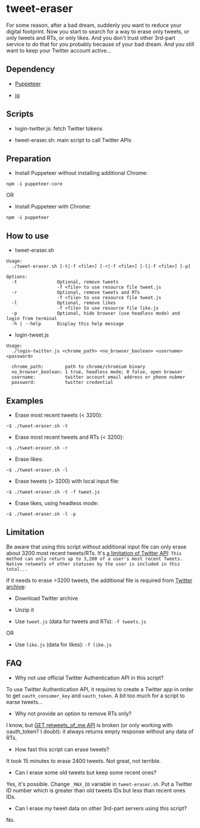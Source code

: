 tweet-eraser
============

For some reason, after a bad dream, suddenly you want to reduce your digital footprint. Now you start to search for a way to erase only tweets, or only tweets and RTs, or only likes. And you don't trust other 3rd-part service to do that for you probably because of your bad dream. And you still want to keep your Twitter account active...

## Dependency

- [Puppeteer](https://github.com/GoogleChrome/puppeteer)

- [jq](https://stedolan.github.io/jq/download/)

## Scripts

- login-twitter.js: fetch Twitter tokens

- tweet-eraser.sh: main script to call Twitter APIs

## Preparation

- Install Puppeteer without installing additional Chrome:

```
npm -i puppeteer-core
```

OR

- Install Puppeteer with Chrome:

```
npm -i puppeteer
```

## How to use

- tweet-eraser.sh

```
Usage:
  ./tweet-eraser.sh [-t|-f <file>] [-r|-f <file>] [-l|-f <file>] [-p]

Options:
  -t               Optional, remove tweets
                   -f <file> to use resource file tweet.js
  -r               Optional, remove tweets and RTs
                   -f <file> to use resource file tweet.js
  -l               Optional, remove likes
                   -f <file> to use resource file like.js
  -p               Optional, hide browser (use headless mode) and login from terminal
  -h | --help      Display this help message
```

- login-tweet.js

```
Usage:
  ./login-twitter.js <chrome_path> <no_browser_boolean> <username> <password>

  chrome_path:        path to chrome/chromium binary
  no_browser_boolean: 1 true, headless mode; 0 false, open browser
  username:           twitter account email address or phone nubmer
  password:           twitter credential
```

## Examples

- Erase most recent tweets (< 3200):

```
~$ ./tweet-eraser.sh -t
```

- Erase most recent tweets and RTs (< 3200):

```
~$ ./tweet-eraser.sh -r
```

- Erase likes:

```
~$ ./tweet-eraser.sh -l
```

- Erase tweets (> 3200) with local input file:

```
~$ ./tweet-eraser.sh -t -f tweet.js
```

- Erase likes, using headless mode:

```
~$ ./tweet-eraser.sh -l -p
```

## Limitation

Be aware that using this script without additional input file can only erase about 3200 most recent tweets/RTs. It's [a limitation of Twitter API](https://developer.twitter.com/en/docs/tweets/timelines/api-reference/get-statuses-user_timeline.html): `This method can only return up to 3,200 of a user's most recent Tweets. Native retweets of other statuses by the user is included in this total...`

If it needs to erase >3200 tweets, the additional file is required from [Twitter archive](https://help.twitter.com/en/managing-your-account/how-to-download-your-twitter-archive):

- Download Twitter archive

- Unzip it

- Use `tweet.js` (data for tweets and RTs): `-f tweets.js`

OR

- Use `like.js` (data for likes): `-f like.js`

## FAQ

- Why not use official Twitter Authentication API in this script?

To use Twitter Authentication API, it requires to create a Twitter app in order to get `oauth_consumer_key` and `oauth_token`. A bit too much for a script to earse tweets...

- Why not provide an option to remove RTs only?

I know, but [GET retweets_of_me API](https://developer.twitter.com/en/docs/tweets/post-and-engage/api-reference/get-statuses-retweets_of_me#) is broken (or only working with oauth_token? I doubt): it always returns empty response without any data of RTs.

- How fast this script can erase tweets?

It took 15 minutes to erase 2400 tweets. Not great, not terrible.

- Can I erase some old tweets but keep some recent ones?

Yes, it's possible. Change `_MAX_ID` variable in `tweet-eraser.sh`. Put a Twitter ID number which is greater than old tweets IDs but less than recent ones IDs.

- Can I erase my tweet data on other 3rd-part servers using this script?

No.
